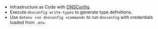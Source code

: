 - Infrastructure as Code with [DNSConfig](https://dnscontrol.org/).
- Execute `dnsconfig write-types` to generate type definitions.
- Use `dotenv run dnsconfig <command>` to run `dnsconfig` with credentials
  loaded from `.env`.
